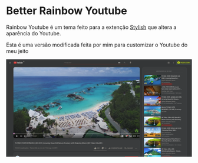 # Better Rainbow Youtube

Rainbow Youtube é um tema feito para a extenção <a href="https://userstyles.org">Stylish</a> que altera a aparência do Youtube.

Esta é uma versão modificada feita por mim para customizar o Youtube do meu jeito

<img src="https://github.com/vinisantanadev/better-rainbow-youtube/blob/main/youtube.png"></img>
